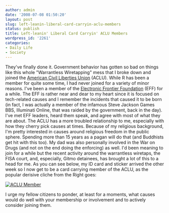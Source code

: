 ```yaml
---
author: admin
date: '2008-07-08 01:50:20'
layout: post
slug: left-leanin-liberal-card-carryin-aclu-members
status: publish
title: Left-leanin' Liberal Card Carryin' ACLU Members
wordpress_id: '2261'
categories:
- Daily Life
- Society
---
```


They've finally done it. Government behavior has gotten so bad on things
like this whole "Warrantless Wiretapping" mess that I broke down and
joined the [American Civil Liberties Union](http://www.aclu.org) (ACLU).
While R has been a member for quite some time, I had never joined for a
variety of minor reasons. I've been a member of the [Electronic Frontier
Foundation](http://www.eff.org) (EFF) for a while. The EFF is rather
near and dear to my heart since it is focused on tech-related causes and
I remember the incidents that caused it to be born (in fact, I was
actually a member of the infamous Steve Jackson Games BBS, Illuminati
Online, that was raided by the government, back in the day). I've met
EFF leaders, heard them speak, and agree with most of what they are
about. The ACLU has a more troubled relationship to me, especially with
how they cherry pick causes at times. Because of my religious
background, I'm pretty interested in causes around religious freedom in
the public sphere. Spending more than 15 years as a pagan will do that
(and Buddhists get hit with this too). My dad was also personally
involved in the War on Drugs (and not on the end doing the enforcing) as
well. I'd been meaning to join for a while but the recent activity
around the warrantless wiretaps, the FISA court, and, especially, Gitmo
detainees, has brought a lot of this to a head for me. As you can see
below, my ID card and sticker arrived the other week so I now get to be
a card carrying member of the ACLU, as the popular derisive cliche from
the Right goes:

[![ACLU
Member](http://farm4.static.flickr.com/3199/2649374924_5758cc22c6.jpg)](http://www.flickr.com/photos/albill/2649374924/ "ACLU Member by albill, on Flickr")

I urge my fellow citizens to ponder, at least for a moments, what causes
would do well with your membership or involvement and to actively
consider joining them.
